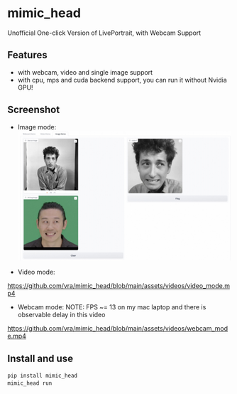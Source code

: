 # mimic_head 
Unofficial One-click Version of LivePortrait, with Webcam Support

## Features
+ with webcam, video and single image support
+ with cpu, mps and cuda backend support, you can run it without Nvidia GPU!


## Screenshot
+ Image mode:
![mimic_head image mode screenshot](assets/imgs/img_demo.jpg)

+ Video mode:

https://github.com/vra/mimic_head/blob/main/assets/videos/video_mode.mp4

+ Webcam mode:
NOTE: FPS ~= 13 on my mac laptop and there is observable delay in this video

https://github.com/vra/mimic_head/blob/main/assets/videos/webcam_mode.mp4


## Install and use
```bash
pip install mimic_head 
mimic_head run
```
